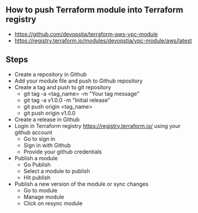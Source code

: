 ## How to push Terraform module into Terraform registry
- https://github.com/devopstia/terraform-aws-vpc-module
- https://registry.terraform.io/modules/devopstia/vpc-module/aws/latest

## Steps
- Create a repository in Github
- Add your module file and push to Github repository
- Create a tag and push to git repository
    - git tag -a <tag_name> -m "Your tag message"
    - git tag -a v1.0.0 -m "Initial release"
    - git push origin <tag_name>
    - git push origin v1.0.0
- Create a release in Github
- Login in Terraform registry https://registry.terraform.io/ using your github account
    - Go to sign in
    - Sign in with Github
    - Provide your github credentials
- Publish a module
    - Go Publish
    - Select a module to publish
    - Hit publish
- Publish a new version of the module or sync changes
    - Go to module
    - Manage module
    - Click on resync module

